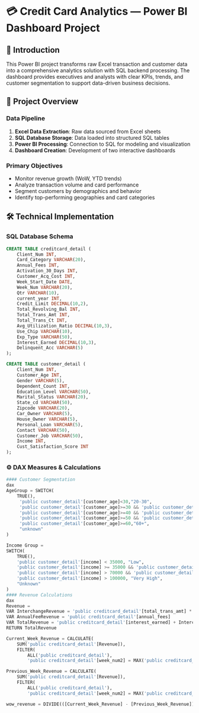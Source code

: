 # 💳 Credit Card Analytics — Power BI Dashboard Project

## 📌 Introduction
This Power BI project transforms raw Excel transaction and customer data into a comprehensive analytics solution with SQL backend processing. The dashboard provides executives and analysts with clear KPIs, trends, and customer segmentation to support data-driven business decisions.

## 📂 Project Overview

### Data Pipeline
1. **Excel Data Extraction**: Raw data sourced from Excel sheets
2. **SQL Database Storage**: Data loaded into structured SQL tables
3. **Power BI Processing**: Connection to SQL for modeling and visualization
4. **Dashboard Creation**: Development of two interactive dashboards

### Primary Objectives
- Monitor revenue growth (WoW, YTD trends)
- Analyze transaction volume and card performance
- Segment customers by demographics and behavior
- Identify top-performing geographies and card categories

## 🛠️ Technical Implementation

### SQL Database Schema
```sql
CREATE TABLE creditcard_detail (
    Client_Num INT,
    Card_Category VARCHAR(20),
    Annual_Fees INT,
    Activation_30_Days INT,
    Customer_Acq_Cost INT,
    Week_Start_Date DATE,
    Week_Num VARCHAR(20),
    Qtr VARCHAR(10),
    current_year INT,
    Credit_Limit DECIMAL(10,2),
    Total_Revolving_Bal INT,
    Total_Trans_Amt INT,
    Total_Trans_Ct INT,
    Avg_Utilization_Ratio DECIMAL(10,3),
    Use_Chip VARCHAR(10),
    Exp_Type VARCHAR(50),
    Interest_Earned DECIMAL(10,3),
    Delinquent_Acc VARCHAR(5)
);

CREATE TABLE customer_detail (
    Client_Num INT,
    Customer_Age INT,
    Gender VARCHAR(5),
    Dependent_Count INT,
    Education_Level VARCHAR(50),
    Marital_Status VARCHAR(20),
    State_cd VARCHAR(50),
    Zipcode VARCHAR(20),
    Car_Owner VARCHAR(5),
    House_Owner VARCHAR(5),
    Personal_Loan VARCHAR(5),
    Contact VARCHAR(50),
    Customer_Job VARCHAR(50),
    Income INT,
    Cust_Satisfaction_Score INT
);
```
### ⚙️ DAX Measures & Calculations
```python
#### Customer Segmentation
dax
AgeGroup = SWITCH(
    TRUE(),
     'public customer_detail'[customer_age]<30,"20-30",
     'public customer_detail'[customer_age]>=30 && 'public customer_detail'[customer_age] <40, "30-40",
     'public customer_detail'[customer_age]>=40 && 'public customer_detail'[customer_age] <50, "40-50",
     'public customer_detail'[customer_age]>=50 && 'public customer_detail'[customer_age] <60, "50-60",
     'public customer_detail'[customer_age]>=60,"60+",
     "unknown"
)

Income Group = 
SWITCH(
    TRUE(),
    'public customer_detail'[income] < 35000, "Low",
    'public customer_detail'[income] >= 35000 && 'public customer_detail'[income] <= 70000, "Medium",
    'public customer_detail'[income] > 70000 && 'public customer_detail'[income] <= 100000, "High",
    'public customer_detail'[income] > 100000, "Very High",
    "Unknown"
)
#### Revenue Calculations
dax
Revenue = 
VAR InterchangeRevenue = 'public creditcard_detail'[total_trans_amt] * 0.02
VAR AnnualFeeRevenue = 'public creditcard_detail'[annual_fees]
VAR TotalRevenue = 'public creditcard_detail'[interest_earned] + InterchangeRevenue + AnnualFeeRevenue
RETURN TotalRevenue

Current_Week_Revenue = CALCULATE(
    SUM('public creditcard_detail'[Revenue]),
    FILTER(
        ALL('public creditcard_detail'),
        'public creditcard_detail'[week_num2] = MAX('public creditcard_detail'[week_num2])))

Previous_Week_Revenue = CALCULATE(
    SUM('public creditcard_detail'[Revenue]),
    FILTER(
        ALL('public creditcard_detail'),
        'public creditcard_detail'[week_num2] = MAX('public creditcard_detail'[week_num2])-1))

wow_revenue = DIVIDE(([Current_Week_Revenue] - [Previous_Week_Revenue]),[Previous_Week_Revenue])
```
